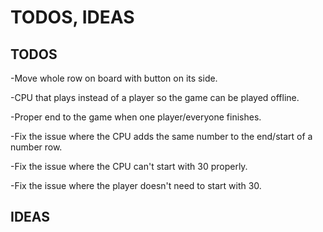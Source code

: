 # TODOS, IDEAS

## TODOS

-Move whole row on board with button on its side.

-CPU that plays instead of a player so the game can be played offline.

-Proper end to the game when one player/everyone finishes.

-Fix the issue where the CPU adds the same number to the end/start of a number row.

-Fix the issue where the CPU can't start with 30 properly.

-Fix the issue where the player doesn't need to start with 30.

## IDEAS

